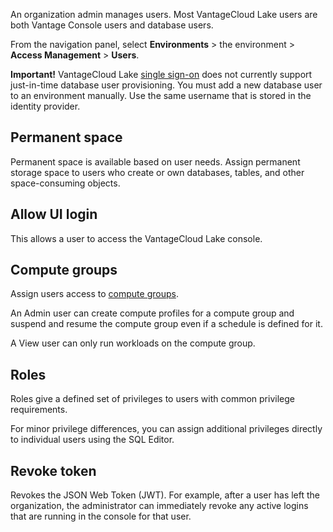 
An organization admin manages users. Most VantageCloud Lake users are both Vantage Console users and database users.

From the navigation panel, select **Environments** > the environment > **Access Management** > **Users**.

**Important!** VantageCloud Lake [single sign-on](tub1689789992158.md) does not currently support just-in-time database user provisioning. You must add a new database user to an environment manually. Use the same username that is stored in the identity provider.

## Permanent space


Permanent space is available based on user needs. Assign permanent storage space to users who create or own databases, tables, and other space-consuming objects.

## Allow UI login


This allows a user to access the VantageCloud Lake console.

## Compute groups


Assign users access to [compute groups](qbr1689789991048.md).

An Admin user can create compute profiles for a compute group and suspend and resume the compute group even if a schedule is defined for it.

A View user can only run workloads on the compute group.

## Roles


Roles give a defined set of privileges to users with common privilege requirements.

For minor privilege differences, you can assign additional privileges directly to individual users using the SQL Editor.

## Revoke token


Revokes the JSON Web Token (JWT). For example, after a user has left the organization, the administrator can immediately revoke any active logins that are running in the console for that user.

